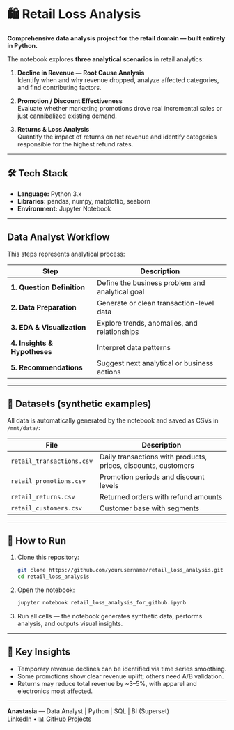 # 🛍 Retail Loss Analysis

**Comprehensive data analysis project for the retail domain — built entirely in Python.**  

The notebook explores **three analytical scenarios** in retail analytics:

1. **Decline in Revenue — Root Cause Analysis**  
   Identify when and why revenue dropped, analyze affected categories, and find contributing factors.

2. **Promotion / Discount Effectiveness**  
   Evaluate whether marketing promotions drove real incremental sales or just cannibalized existing demand.

3. **Returns & Loss Analysis**  
   Quantify the impact of returns on net revenue and identify categories responsible for the highest refund rates.

---

## 🛠️ Tech Stack

- **Language:** Python 3.x  
- **Libraries:** pandas, numpy, matplotlib, seaborn  
- **Environment:** Jupyter Notebook

---

## Data Analyst Workflow

This steps represents analytical process:

| Step | Description |
|------|--------------|
| **1. Question Definition** | Define the business problem and analytical goal |
| **2. Data Preparation** | Generate or clean transaction-level data |
| **3. EDA & Visualization** | Explore trends, anomalies, and relationships |
| **4. Insights & Hypotheses** | Interpret data patterns |
| **5. Recommendations** | Suggest next analytical or business actions |

---

## 🧾 Datasets (synthetic examples)

All data is automatically generated by the notebook and saved as CSVs in `/mnt/data/`:

| File | Description |
|------|--------------|
| `retail_transactions.csv` | Daily transactions with products, prices, discounts, customers |
| `retail_promotions.csv` | Promotion periods and discount levels |
| `retail_returns.csv` | Returned orders with refund amounts |
| `retail_customers.csv` | Customer base with segments |

---

## 🚀 How to Run

1. Clone this repository:
   ```bash
   git clone https://github.com/yourusername/retail_loss_analysis.git
   cd retail_loss_analysis
   ```
2. Open the notebook:
   ```bash
   jupyter notebook retail_loss_analysis_for_github.ipynb
   ```
3. Run all cells — the notebook generates synthetic data, performs analysis, and outputs visual insights.

---

## 🎯 Key Insights

- Temporary revenue declines can be identified via time series smoothing.  
- Some promotions show clear revenue uplift; others need A/B validation.  
- Returns may reduce total revenue by ~3–5%, with apparel and electronics most affected.

---

**Anastasia** — Data Analyst | Python | SQL | BI (Superset)  
[LinkedIn](https://www.linkedin.com/morican) • 📊 [GitHub Projects](https://github.com)

